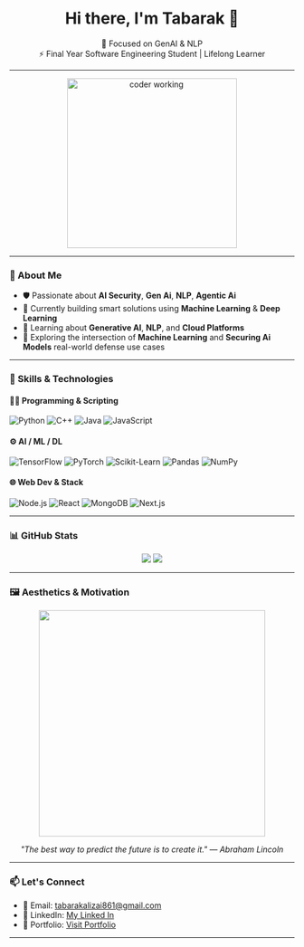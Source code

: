 <h1 align="center">Hi there, I'm Tabarak 👋</h1>



<p align="center">
  🎯 Focused on GenAI & NLP <br />
  ⚡ Final Year Software Engineering Student | Lifelong Learner
</p>

---
<p align="center">
  <img src="https://media.giphy.com/media/ZVik7pBtu9dNS/giphy.gif" width="300" alt="coder working" />
</p>

---

### 🚀 About Me

- 🛡️ Passionate about **AI Security**, **Gen Ai**, **NLP**, **Agentic Ai**
- 🤖 Currently building smart solutions using **Machine Learning** & **Deep Learning**
- 📘 Learning about **Generative AI**, **NLP**, and **Cloud Platforms**
- 🧩 Exploring the intersection of **Machine Learning** and **Securing Ai Models** real-world defense use cases

---

### 🧠 Skills & Technologies

#### 👨‍💻 Programming & Scripting
![Python](https://img.shields.io/badge/-Python-3776AB?style=flat&logo=python&logoColor=white)
![C++](https://img.shields.io/badge/-C++-00599C?style=flat&logo=c%2b%2b&logoColor=white)
![Java](https://img.shields.io/badge/-Java-007396?style=flat&logo=java&logoColor=white)
![JavaScript](https://img.shields.io/badge/-Javascript-007396?style=flat&logo=javascript&logoColor=white)

#### ⚙️ AI / ML / DL
![TensorFlow](https://img.shields.io/badge/-TensorFlow-FF6F00?style=flat&logo=tensorflow&logoColor=white)
![PyTorch](https://img.shields.io/badge/-PyTorch-EE4C2C?style=flat&logo=pytorch&logoColor=white)
![Scikit-Learn](https://img.shields.io/badge/-Scikit--Learn-F7931E?style=flat&logo=scikit-learn&logoColor=white)
![Pandas](https://img.shields.io/badge/-Pandas-150458?style=flat&logo=pandas&logoColor=white)
![NumPy](https://img.shields.io/badge/-NumPy-013243?style=flat&logo=numpy&logoColor=white)


#### 🌐 Web Dev & Stack
![Node.js](https://img.shields.io/badge/-Node.js-339933?style=flat&logo=nodedotjs&logoColor=white)
![React](https://img.shields.io/badge/-React-61DAFB?style=flat&logo=react&logoColor=black)
![MongoDB](https://img.shields.io/badge/-MongoDB-47A248?style=flat&logo=mongodb&logoColor=white)
![Next.js](https://img.shields.io/badge/-Next.js-000000?style=flat&logo=nextdotjs&logoColor=white)

---

### 📊 GitHub Stats

<p align="center">
  <img src="https://github-readme-stats.vercel.app/api?username=TabarakAllahKhan&show_icons=true&theme=tokyonight&hide=issues" />
  <img src="https://github-readme-stats.vercel.app/api/top-langs/?username=TabarakAllahKhan&layout=compact&theme=tokyonight" />
</p>

---

### 🖼️ Aesthetics & Motivation

<p align="center">
  <img src="https://media.giphy.com/media/xUPGcguWZHRC2HyBRS/giphy.gif" width="400"/>
</p>

<p align="center"><i>"The best way to predict the future is to create it." — Abraham Lincoln</i></p>

---

### 📫 Let's Connect

- 📧 Email: tabarakalizai861@gmail.com 
- 💼 LinkedIn: [My Linked In](https://www.linkedin.com/in/tabarakallahkhan/)
- 📝 Portfolio: [Visit Portfolio](https://my-portfolio-nu-topaz-64.vercel.app/)

---

